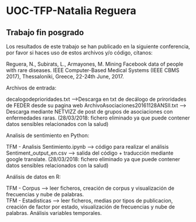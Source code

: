 # UOC-TFP-Natalia Reguera
Trabajo fin posgrado
---------------------

Los resultados de este trabajo se han publicado en la siguiente conferencia, por favor si haces uso de estos archivos y/o código, cítanos:

Reguera, N., Subirats, L., Armayones, M. Mining Facebook data of people with rare diseases. IEEE Computer-Based Medical Systems (IEEE CBMS 2017), Thessaloniki, Greece, 22-24th June, 2017.

Archivos de entrada:     

decalogodeprioridades.txt -->Descarga en txt de decálogo de priroridades de FEDER desde su pagina web
ArchivoAsociaciones20161128ANSII.txt --> Descarga mediante NETVIZZ de post de grupos de asociaciones con enfermedades raras. (28/03/2018: fichero eliminado ya que puede contener datos sensibles relacionados con la salud)

Analisis de sentimiento en Python:

TFM - Analisis Sentimiento.ipynb --> código para realizar el análisis  
Sentiment_output_en.csv --> salida del código + traducción mediante google translate. (28/03/2018: fichero eliminado ya que puede contener datos sensibles relacionados con la salud)

Análisis de datos en R:

TFM - Corpus --> leer ficheros, creación de corpus y visualización de frecuencias y nube de palabras.  
TFM - Estadisticas --> leer ficheros, medias por tipos de publicacion, creación de factor por estado, visualización de frecuencias y nube de palabras. Análisis variables temporales.


